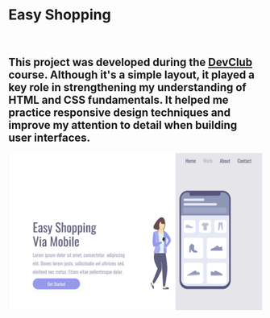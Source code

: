 <h1>Easy Shopping</h1>
<br>
<h2>
  This project was developed during the <a href="https://aulas.devclub.com.br/m/lessons/git-github-devclub-full-stack">DevClub</a> course. Although it's a simple layout, it played a key role in strengthening my understanding of HTML and CSS fundamentals. It helped me practice responsive design techniques and improve my attention to detail when building user interfaces.
</h2>
<img src="https://github.com/DevRainer/PROJETO-HTML-CSS-Easy-Shopping-Via-Mobile/blob/main/img/Mac.PNG?raw=true"/>
